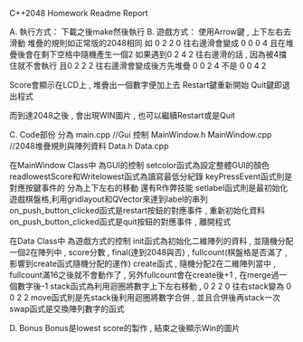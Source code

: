 C++2048 Homework Readme Report

A. 執行方式：
   下載之後make然後執行
B. 遊戲方式：
   使用Arrow鍵 , 上下左右去滑動
   堆疊的規則如正常版的2048相同
   如 0 2 2 0 往右邊滑會變成 0 0 0 4
   且在堆疊後會在剩下空格中隨機產生一個2
   如果遇到0 2 4 2 往右邊滑的話 , 因為被4擋住就不會執行
   且0 2 2 2 往右邊滑會變成後方先堆疊 0 0 2 4 不是 0 0 4 2
   
   Score會顯示在LCD上 , 堆疊出一個數字便加上去
   Restart鍵重新開始
   Quit鍵即退出程式

   而到達2048之後 , 會出現WIN圖片 , 也可以繼續Restart或是Quit

C. Code部份
   分為
   main.cpp
   //Gui 控制
   MainWindow.h
   MainWindow.cpp
   //2048堆疊規則與陣列資料
   Data.h
   Data.cpp
 
   在MainWindow Class中
   為GUI的控制
   setcolor函式為設定整體GUI的顏色
   readlowestScore和Writelowest函式為讀寫最低分紀錄
   keyPressEvent函式則是對應按鍵事件的 分為上下左右的移動 還有R作弊技能
   setlabel函式則是最初始化遊戲棋盤格,利用gridlayout和QVector來達到label的串列
   on_push_button_clicked函式是restart按鈕的對應事件 , 重新初始化資料
   on_push_button_clicked函式是quit按鈕的對應事件 , 離開程式

   在Data Class中
   為遊戲方式的控制
   init函式為初始化二維陣列的資料 , 並隨機分配一個2在陣列中 , score分數 , final(達到2048與否) , fullcount(棋盤格是否滿了 , 影響到create函式隨機分配的運作)
   create函式 , 隨機分配2在二維陣列當中 , fullcount滿16之後就不會動作了 , 另外fullcount會在create後+1 , 在merge過一個數字後-1
   stack函式為利用迴圈將數字上下左右移動 , 0 2 2 0 往右stack變為 0 0 2 2
   move函式則是先stack後利用迴圈將數字合併 , 並且合併後再stack一次
   swap函式是交換陣列數字的函式

D. Bonus
   Bonus是lowest score的製作 , 結束之後顯示Win的圖片
